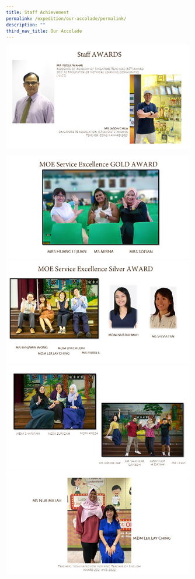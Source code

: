```yaml
---
title: Staff Achievement
permalink: /expedition/our-accolade/permalink/
description: ""
third_nav_title: Our Accolade
---
```

![](/images/Expedition/slide11.jpg)

![](/images/Expedition/slide2.JPG)
![](/images/Expedition/slide3.JPG)
![](/images/Expedition/slide4.JPG)
![](/images/Expedition/slide5.JPG)